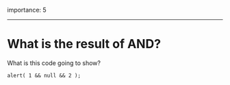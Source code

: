 importance: 5

------------------------------------------------------------------------

What is the result of AND?
==========================

What is this code going to show?

    alert( 1 && null && 2 );
